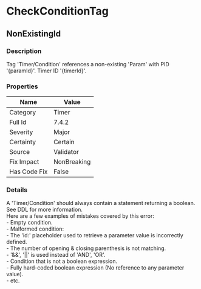 ﻿---  
uid: Validator_7_4_2  
---

# CheckConditionTag

## NonExistingId

### Description

Tag 'Timer\/Condition' references a non\-existing 'Param' with PID '{paramId}'. Timer ID '{timerId}'.

### Properties

| Name         | Value       |
| ------------ | ----------- |
| Category     | Timer       |
| Full Id      | 7.4.2       |
| Severity     | Major       |
| Certainty    | Certain     |
| Source       | Validator   |
| Fix Impact   | NonBreaking |
| Has Code Fix | False       |

### Details

A 'Timer\/Condition' should always contain a statement returning a boolean.  
See DDL for more information.  
Here are a few examples of mistakes covered by this error:  
\- Empty condition.  
\- Malformed condition:  
  \- The 'id:' placeholder used to retrieve a parameter value is incorrectly defined.  
  \- The number of opening & closing parenthesis is not matching.  
  \- '&&', '\|\|' is used instead of 'AND', 'OR'.  
\- Condition that is not a boolean expression.  
\- Fully hard\-coded boolean expression (No reference to any parameter value).  
\- etc.
